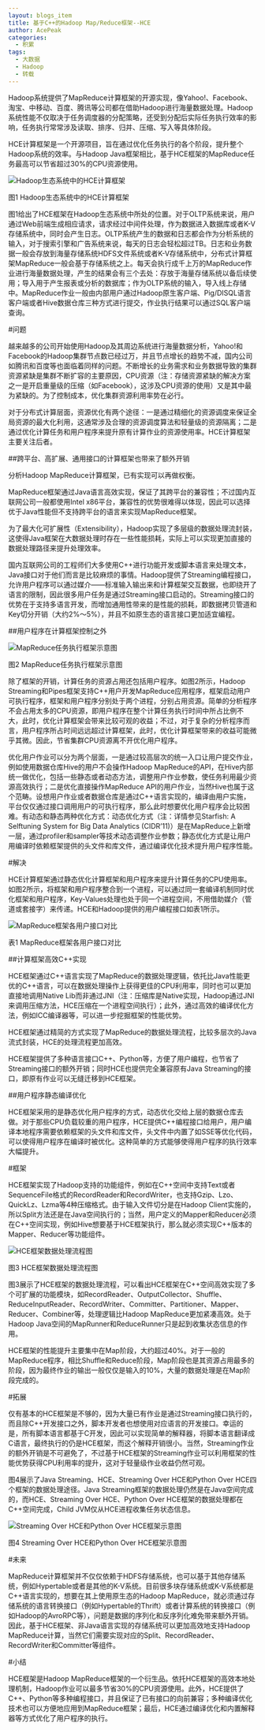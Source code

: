 ```yaml
---
layout: blogs_item
title: 基于C++的Hadoop Map/Reduce框架--HCE
author: AcePeak
categories:
  - 积累
tags:
  - 大数据
  - Hadoop
  - 转载
---
```


Hadoop系统提供了MapReduce计算框架的开源实现，像Yahoo!、Facebook、淘宝、中移动、百度、腾讯等公司都在借助Hadoop进行海量数据处理。Hadoop系统性能不仅取决于任务调度器的分配策略，还受到分配后实际任务执行效率的影响，任务执行常常涉及读取、排序、归并、压缩、写入等具体阶段。


HCE计算框架是一个开源项目，旨在通过优化任务执行的各个阶段，提升整个Hadoop系统的效率。与Hadoop Java框架相比，基于HCE框架的MapReduce任务最高可以节省超过30%的CPU资源使用。

![Hadoop生态系统中的HCE计算框架](/img/150331_1.jpg)

图1 Hadoop生态系统中的HCE计算框架


图1给出了HCE框架在Hadoop生态系统中所处的位置。对于OLTP系统来说，用户通过Web前端生成相应请求，请求经过中间件处理，作为数据进入数据库或者K-V存储系统中，同时会产生日志。OLTP系统产生的数据和日志都会作为分析系统的输入，对于搜索引擎和广告系统来说，每天的日志会轻松超过TB。日志和业务数据一般会存放到海量存储系统HDFS文件系统或者K-V存储系统中，分布式计算框架MapReduce一般会基于存储系统之上。每天会执行成千上万的MapReduce作业进行海量数据处理，产生的结果会有三个去处：存放于海量存储系统以备后续使用；导入用于产生报表或分析的数据库；作为OLTP系统的输入，导入线上存储中。MapReduce作业一般由内部用户通过Hadoop原生客户端、Pig/DISQL语言客户端或者Hive数据仓库三种方式进行提交，作业执行结果可以通过SQL客户端查询。


#问题


越来越多的公司开始使用Hadoop及其周边系统进行海量数据分析，Yahoo!和Facebook的Hadoop集群节点数已经过万，并且节点增长的趋势不减，国内公司如腾讯和百度等也面临着同样的问题。不断增长的业务需求和业务数据导致的集群资源紧缺是集群不断扩容的主要原因，CPU资源（注：存储资源紧缺的解决方案之一是开启重量级的压缩（如Facebook），这涉及CPU资源的使用）又是其中最为紧缺的。为了控制成本，优化集群资源利用率势在必行。


对于分布式计算层面，资源优化有两个途径：一是通过精细化的资源调度来保证全局资源的最大化利用，这通常涉及合理的资源调度算法和轻量级的资源隔离；二是通过优化计算任务和用户程序来提升原有计算作业的资源使用率。HCE计算框架主要关注后者。


##跨平台、高扩展、通用接口的计算框架也带来了额外开销


分析Hadoop MapReduce计算框架，已有实现可以再做权衡。


MapReduce框架通过Java语言高效实现，保证了其跨平台的兼容性；不过国内互联网公司一般都使用Intel x86平台，兼容性的优势很难得以体现，因此可以选择优于Java性能但不支持跨平台的语言来实现MapReduce框架。


为了最大化可扩展性（Extensibility），Hadoop实现了多层级的数据处理流封装，这使得Java框架在大数据处理时存在一些性能损耗，实际上可以实现更加直接的数据处理路径来提升处理效率。


国内互联网公司的工程师们大多使用C++进行功能开发或脚本语言来处理文本，Java接口对于他们而言是比较麻烦的事情。Hadoop提供了Streaming编程接口，允许用户程序可以通过媒介——标准输入输出来和计算框架交互数据，也即绕开了语言的限制，因此很多用户任务是通过Streaming接口启动的。Streaming接口的优势在于支持多语言开发，而增加通用性带来的是性能的损耗，即数据拷贝管道和Key切分开销（大约2%～5%），并且不如原生态的语言接口更加适宜编程。


##用户程序在计算框架控制之外


![MapReduce任务执行框架示意图](/img/150331_2.jpg)

图2 MapReduce任务执行框架示意图


除了框架的开销，计算任务的资源占用还包括用户程序。如图2所示，Hadoop Streaming和Pipes框架支持C++用户开发MapReduce应用程序，框架启动用户可执行程序，框架和用户程序分别处于两个进程，分别占用资源。简单的分析程序不会占用太多的CPU资源，即用户程序在整个计算任务执行时间中所占比例不大，此时，优化计算框架会带来比较可观的收益；不过，对于复杂的分析程序而言，用户程序所占时间远远超过计算框架，此时，优化计算框架带来的收益可能微乎其微。因此，节省集群CPU资源离不开优化用户程序。


优化用户作业可以分为两个层面，一是通过较高层次的统一入口让用户提交作业，例如使用数据仓库Hive的用户不会操作Hadoop MapReduce的API，在Hive内部统一做优化，包括一些静态或者动态方法，调整用户作业参数，使任务利用最少资源高效执行；二是优化直接操作MapReduce API的用户作业，当然Hive也属于这个范畴。设想用户作业或者数据仓库是通过C++语言实现的，编译由用户实施，平台仅仅通过接口调用用户的可执行程序，那么此时想要优化用户程序会比较困难。有动态和静态两种优化方式：动态优化方式（注：详情参见Starfish: A Selftuning System for Big Data Analytics (CIDR’11)）是在MapReduce上新增一层，通过profiler和sampler等技术动态调整作业参数；静态优化方式是让用户用编译时依赖框架提供的头文件和库文件，通过编译优化技术提升用户程序性能。


#解决


HCE计算框架通过静态优化计算框架和用户程序来提升计算任务的CPU使用率。如图2所示，将框架和用户程序整合到一个进程，可以通过同一套编译机制同时优化框架和用户程序，Key-Values处理也处于同一个进程空间，不用借助媒介（管道或套接字）来传递。HCE和Hadoop提供的用户编程接口如表1所示。

![MapReduce框架各用户接口对比](/img/150331_2.jpg)

表1 MapReduce框架各用户接口对比


##计算框架高效C++实现


HCE框架通过C++语言实现了MapReduce的数据处理逻辑，依托比Java性能更优的C++语言，可以在数据处理操作上获得更佳的CPU利用率，同时也可以更加直接地调用Native Lib而非通过JNI（注：压缩库是Native实现，Hadoop通过JNI来调用压缩方法，HCE压缩在一个进程空间执行）；此外，通过高效的编译优化方法，例如ICC编译器等，可以进一步挖掘框架的性能优势。


HCE框架通过精简的方式实现了MapReduce的数据处理流程，比较多层次的Java流式封装，HCE的处理流程更加高效。


HCE框架提供了多种语言接口C++、Python等，方便了用户编程，也节省了Streaming接口的额外开销；同时HCE也提供完全兼容原有Java Streaming的接口，即原有作业可以无缝迁移到HCE框架。


##用户程序静态编译优化


HCE框架采用的是静态优化用户程序的方式，动态优化交给上层的数据仓库去做。对于那些CPU负载较重的用户程序，HCE提供C++编程接口给用户，用户编译本地程序需要依赖框架的头文件和库文件，头文件中内置了如SSE等优化代码，可以使得用户程序在编译时被优化。这种简单的方式能够使得用户程序的执行效率大幅提升。


#框架


HCE框架实现了Hadoop支持的功能组件，例如在C++空间中支持Text或者SequenceFile格式的RecordReader和RecordWriter，也支持Gzip、Lzo、QuickLz、Lzma等4种压缩格式。由于输入文件切分是在Hadoop Client实施的，所以Split方法还是在Java空间执行的；当然，用户定义的Mapper和Reducer必须在C++空间实现，例如Hive想要基于HCE框架执行，那么就必须实现C++版本的Mapper、Reducer等功能组件。


![HCE框架数据处理流程图](/img/150331_2.jpg)

图3 HCE框架数据处理流程图


图3展示了HCE框架的数据处理流程，可以看出HCE框架在C++空间高效实现了多个可扩展的功能模块，如RecordReader、OutputCollector、Shuffle、ReduceInputReader、RecordWriter、Committer、Partitioner、Mapper、Reducer、Combiner等，处理逻辑比Hadoop MapReduce更加紧凑高效。处于Hadoop Java空间的MapRunner和ReduceRunner只是起到收集状态信息的作用。


HCE框架的性能提升主要集中在Map阶段，大约超过40%。对于一般的MapReduce程序，相比Shuffle和Reduce阶段，Map阶段也是其资源占用最多的阶段，因为最终作业的输出一般仅仅是输入的10%，大量的数据处理是在Map阶段完成的。


#拓展


仅有基本的HCE框架是不够的，因为大量已有作业是通过Streaming接口执行的，而且除C++开发接口之外，脚本开发者也想使用对应语言的开发接口。幸运的是，所有脚本语言都基于C开发，因此可以实现简单的解释器，将脚本语言翻译成C语言，最终执行的仍是HCE框架，而这个解释开销很小。当然，Streaming作业的额外开销是不可避免了，不过基于HCE框架的Streaming作业可以利用框架的性能优势获得CPU利用率的提升，这对于轻量级作业收益仍然可观。


图4展示了Java Streaming、HCE、Streaming Over HCE和Python Over HCE四个框架的数据处理途径。Java Streaming框架的数据处理仍然是在Java空间完成的，而HCE、Streaming Over HCE、Python Over HCE框架的数据处理都在C++空间完成，Child JVM仅从HCE进程收集任务状态信息。


![Streaming Over HCE和Python Over HCE框架示意图](/img/150331_2.jpg)

图4 Streaming Over HCE和Python Over HCE框架示意图


#未来


MapReduce计算框架并不仅仅依赖于HDFS存储系统，也可以基于其他存储系统，例如Hypertable或者是其他的K-V系统。目前很多块存储系统或K-V系统都是C++语言实现的，想要在其上使用原生态的Hadoop MapReduce，就必须通过存储系统的语言转换接口（例如Hypertable的Thrift）或者计算系统的转换接口（例如Hadoop的AvroRPC等），问题是数据的序列化和反序列化难免带来额外开销。因此，基于HCE框架、非Java语言实现的存储系统可以更加高效地支持Hadoop MapReduce计算，当然它们需要实现对应的Split、RecordReader、RecordWriter和Committer等组件。


#小结


HCE框架是Hadoop MapReduce框架的一个衍生品。依托HCE框架的高效本地处理机制，Hadoop作业可以最多节省30%的CPU资源使用。此外，HCE提供了C++、Python等多种编程接口，并且保证了已有接口的向前兼容；多种编译优化技术也可以方便地应用到MapReduce框架；最后，HCE通过编译优化和内置解释器等方式优化了用户程序的执行。
